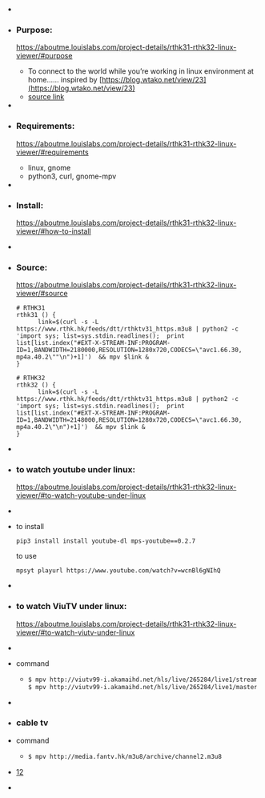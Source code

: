 -
- ### Purpose:
  https://aboutme.louislabs.com/project-details/rthk31-rthk32-linux-viewer/#purpose
	- To connect to the world while you’re working in linux environment at home…… inspired by [https://blog.wtako.net/view/23](https://blog.wtako.net/view/23)
	- [source link](https://blog.wtako.net/view/23)
-
- ### Requirements:
  https://aboutme.louislabs.com/project-details/rthk31-rthk32-linux-viewer/#requirements
	- linux, gnome
	- python3, curl, gnome-mpv
-
- ### Install:
  https://aboutme.louislabs.com/project-details/rthk31-rthk32-linux-viewer/#how-to-install
-
- ### Source:
  
  https://aboutme.louislabs.com/project-details/rthk31-rthk32-linux-viewer/#source
  
  ```
  # RTHK31
  rthk31 () {
        link=$(curl -s -L https://www.rthk.hk/feeds/dtt/rthktv31_https.m3u8 | python2 -c 'import sys; list=sys.stdin.readlines();  print list[list.index("#EXT-X-STREAM-INF:PROGRAM-ID=1,BANDWIDTH=2180000,RESOLUTION=1280x720,CODECS=\"avc1.66.30, mp4a.40.2\""\n")+1]')  && mpv $link &
  }
  
  # RTHK32
  rthk32 () {
        link=$(curl -s -L https://www.rthk.hk/feeds/dtt/rthktv31_https.m3u8 | python2 -c 'import sys; list=sys.stdin.readlines();  print list[list.index("#EXT-X-STREAM-INF:PROGRAM-ID=1,BANDWIDTH=2148000,RESOLUTION=1280x720,CODECS=\"avc1.66.30, mp4a.40.2\"\n")+1]')  && mpv $link &
  }
  ```
-
- ### to watch youtube under linux:
  https://aboutme.louislabs.com/project-details/rthk31-rthk32-linux-viewer/#to-watch-youtube-under-linux
-
- to install
  
  ```
  pip3 install install youtube-dl mps-youtube==0.2.7
  ```
  
  to use
  
  ```
  mpsyt playurl https://www.youtube.com/watch?v=wcnBl6gNIhQ
  ```
-
- ### to watch ViuTV under linux:
  https://aboutme.louislabs.com/project-details/rthk31-rthk32-linux-viewer/#to-watch-viutv-under-linux
-
- command
	- ```bash
	  $ mpv http://viutv99-i.akamaihd.net/hls/live/265284/live1/stream4/streamPlaylist.m3u8
	  $ mpv http://viutv99-i.akamaihd.net/hls/live/265284/live1/master.m3u8
	  ```
-
- ### cable tv
- command
	- ```bash
	  $ mpv http://media.fantv.hk/m3u8/archive/channel2.m3u8
	  ```
- [12](https://aboutme.louislabs.com/project-list)
-